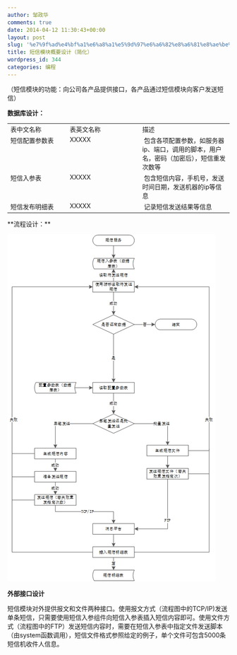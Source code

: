 ```yaml
---
author: 邹政华
comments: true
date: 2014-04-12 11:30:43+00:00
layout: post
slug: '%e7%9f%ad%e4%bf%a1%e6%a8%a1%e5%9d%97%e6%a6%82%e8%a6%81%e8%ae%be%e8%ae%a1%ef%bc%88%e7%ae%80%e5%8c%96%ef%bc%89'
title: 短信模块概要设计（简化）
wordpress_id: 344
categories: 编程
---
```


（短信模块的功能：向公司各产品提供接口，各产品通过短信模块向客户发送短信）

**数据库设计：**
<table >
<tbody >
<tr >

<td width="151" valign="top" >表中文名称
</td>

<td width="180" valign="top" >表英文名称
</td>

<td width="236" valign="top" >描述
</td>
</tr>
<tr >

<td width="151" valign="top" >短信配置参数表
</td>

<td width="180" valign="top" >XXXXX
</td>

<td width="236" valign="top" > 包含各项配置参数，如服务器ip、端口，调用的脚本，用户名，密码（加密后），短信重发次数等
</td>
</tr>
<tr >

<td width="151" valign="top" >短信入参表
</td>

<td width="180" valign="top" >XXXXX
</td>

<td width="236" valign="top" > 包含短信内容，手机号，发送时间日期，发送机器的ip等信息
</td>
</tr>
<tr >

<td width="151" valign="top" >短信发布明细表
</td>

<td width="180" valign="top" >XXXXX
</td>

<td width="236" valign="top" > 记录短信发送结果等信息
</td>
</tr>
</tbody>
</table>
**流程设计：**


![短信流程图](/images/2014/2014-04-12-short_message_flow.jpg)

**外部接口设计**

短信模块对外提供报文和文件两种接口。使用报文方式（流程图中的TCP/IP)发送单条短信，只需要使用短信入参组件向短信入参表插入短信内容即可。使用文件方式（流程图中的FTP）发送短信内容时，需要在短信入参表中指定文件发送脚本（由system函数调用），短信文件格式参照给定的例子，单个文件可包含5000条短信机收件人信息。
